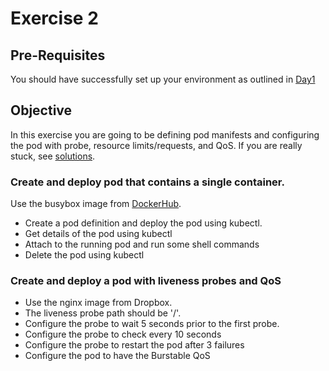 # Exercise 2 #

## Pre-Requisites ##

You should have successfully set up your environment as outlined in [Day1](./README.md)

## Objective ##

In this exercise you are going to be defining pod manifests and configuring the pod with probe, resource limits/requests, and QoS.  If you are really stuck, see [solutions](./solutions/exercise2).

### Create and deploy pod that contains a single container. ###

Use the busybox image from [DockerHub](https://hub.docker.com/_/busybox/).

* Create a pod definition and deploy the pod using kubectl.
* Get details of the pod using kubectl
* Attach to the running pod and run some shell commands
* Delete the pod using kubectl

### Create and deploy a pod with liveness probes and QoS ###

* Use the nginx image from Dropbox.  
* The liveness probe path should be '/'.
* Configure the probe to wait 5 seconds prior to the first probe.
* Configure the probe to check every 10 seconds
* Configure the probe to restart the pod after 3 failures
* Configure the pod to have the Burstable QoS




